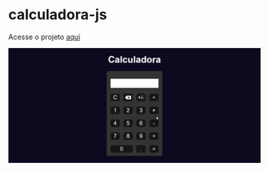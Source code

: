 # calculadora-js

<p>Acesse o projeto <a href="https://jonathanrianelli.github.io/calculadora-js/">aqui</a></p>

<p align="center">
  <img alt="Demo" src="./img/calculadora.gif">
</p>
 
